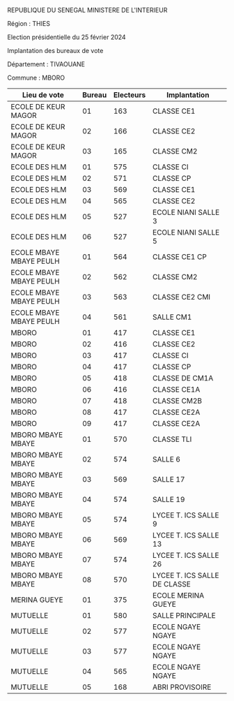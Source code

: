 REPUBLIQUE DU SENEGAL MINISTERE DE L'INTERIEUR

Région : THIES

Election présidentielle du 25 février 2024

Implantation des bureaux de vote

Département : TIVAOUANE

Commune : MBORO

| Lieu de vote | Bureau | Electeurs | Implantation |
| - | - | - | - |
| ECOLE DE KEUR MAGOR | 01 | 163 | CLASSE CE1 |
| ECOLE DE KEUR MAGOR | 02 | 166 | CLASSE CE2 |
| ECOLE DE KEUR MAGOR | 03 | 165 | CLASSE CM2 |
| ECOLE DES HLM | 01 | 575 | CLASSE CI |
| ECOLE DES HLM | 02 | 571 | CLASSE CP |
| ECOLE DES HLM | 03 | 569 | CLASSE CE1 |
| ECOLE DES HLM | 04 | 565 | CLASSE CE2 |
| ECOLE DES HLM | 05 | 527 | ECOLE NIANI SALLE 3 |
| ECOLE DES HLM | 06 | 527 | ECOLE NIANI SALLE 5 |
| ECOLE MBAYE MBAYE PEULH | 01 | 564 | CLASSE CE1 CP |
| ECOLE MBAYE MBAYE PEULH | 02 | 562 | CLASSE CM2 |
| ECOLE MBAYE MBAYE PEULH | 03 | 563 | CLASSE CE2 CMI |
| ECOLE MBAYE MBAYE PEULH | 04 | 561 | SALLE CM1 |
| MBORO | 01 | 417 | CLASSE CE1 |
| MBORO | 02 | 416 | CLASSE CE2 |
| MBORO | 03 | 417 | CLASSE CI |
| MBORO | 04 | 417 | CLASSE CP |
| MBORO | 05 | 418 | CLASSE DE CM1A |
| MBORO | 06 | 416 | CLASSE CE1A |
| MBORO | 07 | 418 | CLASSE CM2B |
| MBORO | 08 | 417 | CLASSE CE2A |
| MBORO | 09 | 417 | CLASSE CE2A |
| MBORO MBAYE MBAYE | 01 | 570 | CLASSE TLI |
| MBORO MBAYE MBAYE | 02 | 574 | SALLE 6 |
| MBORO MBAYE MBAYE | 03 | 569 | SALLE 17 |
| MBORO MBAYE MBAYE | 04 | 574 | SALLE 19 |
| MBORO MBAYE MBAYE | 05 | 574 | LYCEE T. ICS SALLE 9 |
| MBORO MBAYE MBAYE | 06 | 569 | LYCEE T. ICS SALLE 13 |
| MBORO MBAYE MBAYE | 07 | 574 | LYCEE T. ICS SALLE 26 |
| MBORO MBAYE MBAYE | 08 | 570 | LYCEE T. ICS SALLE DE CLASSE |
| MERINA GUEYE | 01 | 375 | ECOLE MERINA GUEYE |
| MUTUELLE | 01 | 580 | SALLE PRINCIPALE |
| MUTUELLE | 02 | 577 | ECOLE NGAYE NGAYE |
| MUTUELLE | 03 | 577 | ECOLE NGAYE NGAYE |
| MUTUELLE | 04 | 565 | ECOLE NGAYE NGAYE |
| MUTUELLE | 05 | 168 | ABRI PROVISOIRE |

<!-- PageNumber="7/28" -->
